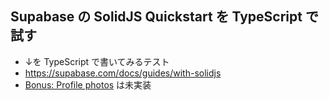 ## Supabase の SolidJS Quickstart を TypeScript で試す

- ↓を TypeScript で書いてみるテスト
- https://supabase.com/docs/guides/with-solidjs
- [Bonus: Profile photos](https://supabase.com/docs/guides/with-solidjs#bonus-profile-photos) は未実装

